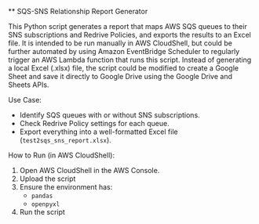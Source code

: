 ** SQS-SNS Relationship Report Generator

This Python script generates a report that maps AWS SQS queues to their SNS subscriptions and Redrive Policies, and exports the results to an Excel file. It is intended to be run manually in AWS CloudShell, but could be further automated by using Amazon EventBridge Scheduler to regularly trigger an AWS Lambda function that runs this script. Instead of generating a local Excel (.xlsx) file, the script could be modified to create a Google Sheet and save it directly to Google Drive using the Google Drive and Sheets APIs.

Use Case:

- Identify SQS queues with or without SNS subscriptions.
- Check Redrive Policy settings for each queue.
- Export everything into a well-formatted Excel file (`test2sqs_sns_report.xlsx`).

How to Run (in AWS CloudShell):

1. Open AWS CloudShell in the AWS Console.
2. Upload the script
3. Ensure the environment has:
   - `pandas`
   - `openpyxl`
4. Run the script

